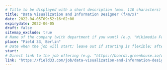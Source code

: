 ```yaml
---
# Title to be displayed with a short description (max. 110 characters)
title: "Data Visualization and Information Designer (f/m/x)"
date: 2022-04-05T09:52:16+02:00
expirydate: 2022-06-05
draft: false
sitemap_exclude: true
# Name of the company (with department if you want) (e.g. "Wikimedia Foundation, Technology")
place: "Field 33, Berlin"
# Date when the job will start; leave out if starting is flexible; afterwards the listing will disappear (date format "2020-02-02" YYYY-MM-DD)
start: 
# Direct link to the job offering (e.g. "https://boards.greenhouse.io/wikimedia/jobs/2083317?gh_src=fd611a951")
link: "https://field33.com/job/data-visualization-and-information-designer-fmx"
---
```

